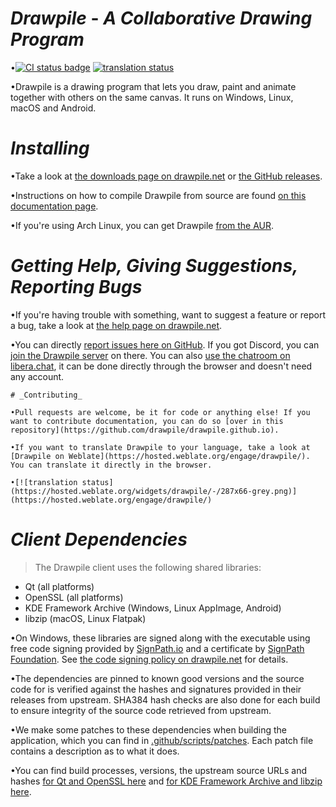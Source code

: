 
# _Drawpile_ - _A Collaborative Drawing Program_

•[![CI status badge](../../actions/workflows/main.yml/badge.svg)](../../actions/workflows/main.yml) [![translation status](https://hosted.weblate.org/widgets/drawpile/-/svg-badge.svg)](https://hosted.weblate.org/engage/drawpile/)

•Drawpile is a drawing program that lets you draw, paint and animate together with others on the same canvas. It runs on Windows, Linux, macOS and Android.


# _Installing_

•Take a look at [the downloads page on drawpile.net](https://drawpile.net/download/) or [the GitHub releases](https://github.com/drawpile/Drawpile/releases).

•Instructions on how to compile Drawpile from source are found [on this documentation page](https://docs.drawpile.net/help/development/buildingfromsource).

•If you're using Arch Linux, you can get Drawpile [from the AUR](https://aur.archlinux.org/packages/drawpile).


# _Getting Help, Giving Suggestions, Reporting Bugs_

•If you're having trouble with something, want to suggest a feature or report a bug, take a look at [the help page on drawpile.net](https://drawpile.net/help/).

•You can directly [report issues here on GitHub](https://github.com/drawpile/Drawpile/issues). If you got Discord, you can [join the Drawpile server](https://drawpile.net/discord/) on there. You can also [use the chatroom on libera.chat](https://drawpile.net/irc/), it can be done directly through the browser and doesn't need any account.


```
# _Contributing_

•Pull requests are welcome, be it for code or anything else! If you want to contribute documentation, you can do so [over in this repository](https://github.com/drawpile/drawpile.github.io).

•If you want to translate Drawpile to your language, take a look at [Drawpile on Weblate](https://hosted.weblate.org/engage/drawpile/). You can translate it directly in the browser.

•[![translation status](https://hosted.weblate.org/widgets/drawpile/-/287x66-grey.png)](https://hosted.weblate.org/engage/drawpile/)
```


# _Client Dependencies_

>The Drawpile client uses the following shared libraries:

* Qt (all platforms)
* OpenSSL (all platforms)
* KDE Framework Archive (Windows, Linux AppImage, Android)
* libzip (macOS, Linux Flatpak)


•On Windows, these libraries are signed along with the executable using free code signing provided by [SignPath.io](https://about.signpath.io/) and a  certificate by [SignPath Foundation](https://signpath.org/). See [the code signing policy on drawpile.net](https://drawpile.net/codesigningpolicy/) for details.

•The dependencies are pinned to known good versions and the source code for is verified against the hashes and signatures provided in their releases from upstream. SHA384 hash checks are also done for each build to ensure integrity of the source code retrieved from upstream.

•We make some patches to these dependencies when building the application, which you can find in [.github/scripts/patches](.github/scripts/patches). Each patch file contains a description as to what it does.

•You can find build processes, versions, the upstream source URLs and hashes [for Qt and OpenSSL here](.github/scripts/build-qt.cmake) and [for KDE Framework Archive and libzip here](.github/scripts/build-other.cmake).
